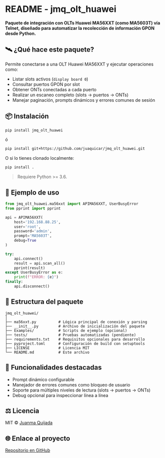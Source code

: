 # README - jmq_olt_huawei

**Paquete de integración con OLTs Huawei MA56XXT (como MA5603T) vía Telnet, diseñado para automatizar la recolección de información GPON desde Python.**

## 🛰️ ¿Qué hace este paquete?

Permite conectarse a una OLT Huawei MA56XXT y ejecutar operaciones como:

- Listar slots activos (`display board 0`)
- Consultar puertos GPON por slot
- Obtener ONTs conectadas a cada puerto
- Realizar un escaneo completo (slots → puertos → ONTs)
- Manejar paginación, prompts dinámicos y errores comunes de sesión

## 📦 Instalación

```bash
pip install jmq_olt_huawei
```

ó

```bash
pip install git+https://github.com/juaquicar/jmq_olt_huawei.git
```


O si lo tienes clonado localmente:

```bash
pip install .
```

> Requiere Python >= 3.6.

## 🧪 Ejemplo de uso

```python
from jmq_olt_huawei.ma56xxt import APIMA56XXT, UserBusyError
from pprint import pprint

api = APIMA56XXT(
    host='192.168.88.25',
    user='root',
    password='admin',
    prompt='MA5603T',
    debug=True
)

try:
    api.connect()
    result = api.scan_all()
    pprint(result)
except UserBusyError as e:
    print(f"ERROR: {e}")
finally:
    api.disconnect()
```

## 📁 Estructura del paquete

```
jmq_olt_huawei/
│
├── ma56xxt.py          # Lógica principal de conexión y parsing
├── __init__.py         # Archivo de inicialización del paquete
├── Examples/           # Scripts de ejemplo (opcional)
├── tests/              # Pruebas automatizadas (pendiente)
├── requirements.txt    # Requisitos opcionales para desarrollo
├── pyproject.toml      # Configuración de build con setuptools
├── LICENSE             # Licencia MIT
└── README.md           # Este archivo
```

## 🧩 Funcionalidades destacadas

* Prompt dinámico configurable
* Manejador de errores comunes como bloqueo de usuario
* Soporte para múltiples niveles de lectura (slots → puertos → ONTs)
* Debug opcional para inspeccionar línea a línea

## ⚖️ Licencia

MIT © [Juanma Quijada](mailto:quijada.jm@gmail.com)

## 🌐 Enlace al proyecto

[Repositorio en GitHub](https://github.com/juaquicar/jmq_olt_huawei)




